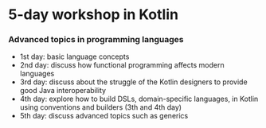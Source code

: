 
# 5-day workshop in Kotlin
### Advanced topics in programming languages 


* 1st day: 
basic language concepts
* 2nd day:
discuss how functional programming affects modern languages
* 3rd day:
discuss about the struggle of the Kotlin designers to provide good Java interoperability
* 4th day: 
explore how to build DSLs, domain-specific languages, in Kotlin using conventions and builders (3th and 4th day)
* 5th day:
discuss advanced topics such as generics